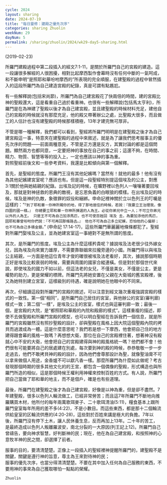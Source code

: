 ```yaml
---
cycle: 2024
layout: sharing
date: 2024-07-19
title: "每日靈修：建殿之優先次序"
categories: sharing Zhuolin
weekNum: 29
dayNum: 5
permalink: /sharing/zhuolin/2024/wk29-day5-sharing.html
---
```

(2019-02-23)

所羅門建殿過程中第二段插入的經文7:1-11，是關於所羅門自己的宮殿的建造。這一段讓很多解經的人很困擾，相對比起摩西製作會幕時沒有任何中斷的一氣呵成，和不斷申明“是照耶和華吩咐摩西的”所表現的完全順服，在建聖殿的過程中冒然插入的這段所羅門為自己建造宮殿的紀錄，真是可謂有點尷尬。  

有一些解釋說(包括宋尚節)，所羅門為自己建宮殿花了快兩倍的時間，建的宮殿比神的聖殿還大，這是看重自己過於看重神。也很有一些解釋說(包括馬太亨利)，所羅門是在為神建了聖殿以後才為自己建宮殿，並且建聖殿的時候材料充足，建他自己的宮殿的時候就沒有那麼充足，他的殿又帶著辦公之處，比聖殿大很多，而且做工的人估計也沒有建聖殿的時候那樣積極，13年才建完無可厚非。  

不管是哪一種解釋，我們都可以看到，聖經將所羅門明明是在建聖殿之後才為自己建宮殿這一事，特意夾在建聖殿的過程中來敘述，就是為了讓我們思考服事主的優先次序的問題——前面兩種意見，不管是正方還是反方，其實討論的都是這個問題。顯然兩方也都同意，一定要把神的事放在自己的事之前；這還不夠，在時間、精力、物質、智慧等等的投入上，一定也應該以神的事為重。    
對照聖經前後文和一些參考資料，我還是比較傾向與第一個解釋。  

首先，是聖經的態度。所羅門王沒有其他妃嬪嗎？當然有！就他的最多！他有沒有為其他妃嬪建宮室呢？應該也有。但是這一段聖經特別提這個埃及的公主，對應3:1關於他與她結親的紀錄。出埃及記的時候，在曠野裡以色列人一嚷嚷著要回埃及，那就是對神拯救的恩典的敵視，是忘恩負義的白眼狼的模樣。在出埃及記的時候，埃及是神的仇敵，象徵罪的奴役和綑綁。申命記裡神關於立以色列王的叮囑是這樣的：“`「到了耶和華－你神所賜你的地，得了那地居住的時候，若說：『我要立王治理我，像四圍的國一樣。』 你總要立耶和華－你神所揀選的人為王。必從你弟兄中立一人；不可立你弟兄以外的人為王。 只是王不可為自己加添馬匹，也不可使百姓回 埃及 去，為要加添他的馬匹，因耶和華曾吩咐你們說：『不可再回那條路去。』 他也不可為自己多立妃嬪，恐怕他的心偏邪；也不可為自己多積金銀。`” (申命記 17:14-17)，這些所羅門華麗麗地條條都犯了。聖經對所羅門娶埃及公主，並為她建宮室這一事絕對不是無所謂的態度。  

其次，是所羅門的態度。埃及公主為什麼這樣矜貴呢？據說埃及法老很少往外嫁女兒，因為埃及向來實力雄厚，不需要靠聯姻來拉攏旁邊的小國。所羅門得以與埃及公主結親，一方面是他這位青年才俊的確很被埃及法老看好，其次，據說那個時期正好是埃及比較衰弱的時候，需要與周圍的國家合縱連橫。但是對於那個世代來說，即使埃及的國力不如以前，但這法老的女兒，不僅是美女，不僅是公主，更是權勢的助力，更是榮耀的標牌。所羅門先將她安置在父親在大衛城的舊宮殿裡，後又為她特別建立宮室，這樣級別的待遇，確是說明她在他眼中的不同來。  

再次，仔細讀這段對所羅門的宮殿的敘述，可以注意到經文幾次重複強調宮殿的樣式的一致性。第一個“相同”，是所羅門自己居住的宮室，與他辦公的宮室(審判廊)樣式一致；第二個“一樣”，是埃及公主的宮室，樣式也與這審判廊一致；最後一個，是宮殿的大院，是“都照耶和華殿的內院和殿廊的樣式”。這樣重複的描述，即使不去做聖殿和所羅門宮殿的模型，也可以明白聖經在告訴我們一個信息，就是所羅門的宮殿雖然沒有照抄聖殿的設計，卻與聖殿在風格上因大院這個聖殿內院的拷貝而過渡成為一體。這是什麼意思呢？我們若是想一下摩西，他會把自己住的地方建得跟會幕的風格一致嗎？再想想大衛，那位在自己的宮殿裡住著，想著神沒有殿就心中不安的大衛，他會把自己的宮殿建得與神的殿風格統一嗎？他們都不會！他們很有可能要將自己的居處建在別處，每次要到神的殿的時候，恭恭敬敬一步一步走過去，他們不敢拷貝神的殿的設計，因為他們會尊那設計為聖，就像聖油膏不可以拿來做個人用途，金香爐不可以獻凡香一樣。那麼所羅門為什麼如此做呢？考古發現那個時期的很多其他文化的的王宮，都包含一個偶像的聖殿，形式構造也與所羅門所造的相似，這是那個時候王權利用神權來控制百姓的方式。有人說，所羅門把自己當做了耶和華的地主，而不是佃戶，確是也有些道理。  

最後，所羅門在建聖殿之後才為自己建宮殿，好像是以神為重，但是卻不盡然。7年建聖殿，很多以色列人輪流做工，已經非常勞苦；而且這7年所羅門不斷地向推羅購買木材，他所付的每年兩萬歌珥麥子、二十歌珥清油(5:11)，糧食基本上跟所羅門皇室每年所用的差不多(4:22)，不是小數目。而這些東西，都是那十二個輪流供給皇室的区輪流供應的(4:20-28)，這些對於百姓來講是極大的負擔。7年以後，所羅門沒有停下土木，讓人民休養生息，反而再加上13年。二十年的苦工，是最終造成以色列人叛離羅波安，南北分裂的一大原因(列王記上12)。所羅門自己曾禱告，要向神求智慧，好判斷神的民；現在，他在為自己建宮殿，和按照神的心意牧羊神的民之間，卻選擇了前者。  

服事的目的，要清清楚楚。正像上一段插入的聖經裡神提醒所羅門的，建聖殿不是關鍵，關鍵是遵行神的旨意，尊主為王來對待神的民；    
服事的優先次序，也當分得清清楚楚。不要在其中加入任何為自己服務的東西，不要用神的事來為自己獲取哪怕一點點的榮耀。  

`Zhuolin`  
